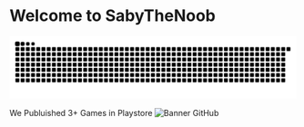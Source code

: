# Welcome to SabyTheNoob
![Snake animation Contribution Graph](https://raw.githubusercontent.com/Anmol-Baranwal/Anmol-Baranwal/output/github-contribution-grid-snake-dark.svg)

We Publuished 3+ Games in Playstore
![Banner GitHub](https://github.com/SabyTheNoob/SabyTheNoob/blob/main/Playstore_Banner.jpg)



